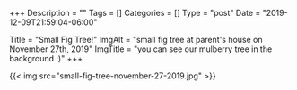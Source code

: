 +++
Description = ""
Tags = []
Categories = []
Type = "post"
Date = "2019-12-09T21:59:04-06:00"

Title = "Small Fig Tree!"
ImgAlt = "small fig tree at parent's house on November 27th, 2019"
ImgTitle = "you can see our mulberry tree in the background :)"
+++

{{< img src="small-fig-tree-november-27-2019.jpg" >}}